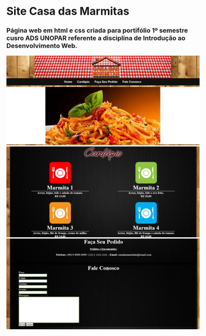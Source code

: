 # Site Casa das Marmitas
### Página web em html e css criada para portifólio 1º semestre cusro ADS UNOPAR referente a disciplina de Introdução ao Desenvolvimento Web.

![Screenshot](./github/casa1.jpg)
![Screenshot](./github/casa2.jpg)
![Screenshot](./github/casa3.jpg)

